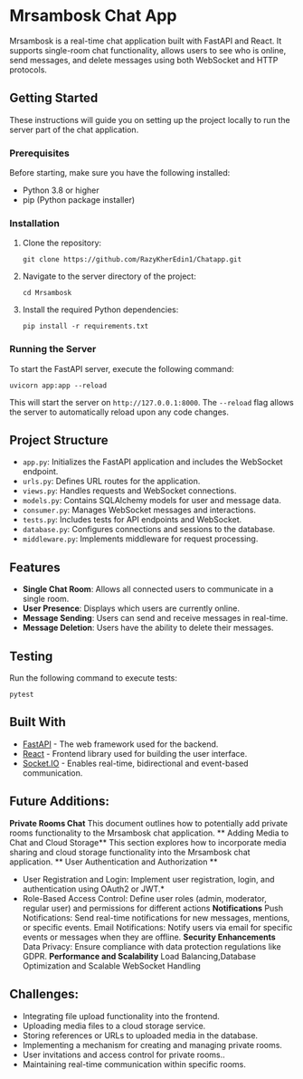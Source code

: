 

# Mrsambosk Chat App

Mrsambosk is a real-time chat application built with FastAPI and React. It supports single-room chat functionality, allows users to see who is online, send messages, and delete messages using both WebSocket and HTTP protocols.

## Getting Started

These instructions will guide you on setting up the project locally to run the server part of the chat application.

### Prerequisites

Before starting, make sure you have the following installed:
- Python 3.8 or higher
- pip (Python package installer)

### Installation

1. Clone the repository:
   ```
   git clone https://github.com/RazyKherEdin1/Chatapp.git
   ```

2. Navigate to the server directory of the project:
   ```
   cd Mrsambosk
   ```

3. Install the required Python dependencies:
   ```
   pip install -r requirements.txt
   ```

### Running the Server

To start the FastAPI server, execute the following command:
```
uvicorn app:app --reload
```
This will start the server on `http://127.0.0.1:8000`. The `--reload` flag allows the server to automatically reload upon any code changes.

## Project Structure

- `app.py`: Initializes the FastAPI application and includes the WebSocket endpoint.
- `urls.py`: Defines URL routes for the application.
- `views.py`: Handles requests and WebSocket connections.
- `models.py`: Contains SQLAlchemy models for user and message data.
- `consumer.py`: Manages WebSocket messages and interactions.
- `tests.py`: Includes tests for API endpoints and WebSocket.
- `database.py`: Configures connections and sessions to the database.
- `middleware.py`: Implements middleware for request processing.

## Features

- **Single Chat Room**: Allows all connected users to communicate in a single room.
- **User Presence**: Displays which users are currently online.
- **Message Sending**: Users can send and receive messages in real-time.
- **Message Deletion**: Users have the ability to delete their messages.

## Testing

Run the following command to execute tests:
```
pytest
```

## Built With

* [FastAPI](https://fastapi.tiangolo.com/) - The web framework used for the backend.
* [React](https://reactjs.org/) - Frontend library used for building the user interface.
* [Socket.IO](https://socket.io/) - Enables real-time, bidirectional and event-based communication.




## Future Additions: 
**Private Rooms Chat**
This document outlines how to potentially add private rooms functionality to the Mrsambosk chat application.
** Adding Media to Chat and Cloud Storage**
This section explores how to incorporate media sharing and cloud storage functionality into the Mrsambosk chat application.
** User Authentication and Authorization **
* User Registration and Login: Implement user registration, login, and authentication using OAuth2 or JWT.*
* Role-Based Access Control: Define user roles (admin, moderator, regular user) and permissions for different actions
**Notifications**
Push Notifications: Send real-time notifications for new messages, mentions, or specific events.
Email Notifications: Notify users via email for specific events or messages when they are offline.
**Security Enhancements**
Data Privacy: Ensure compliance with data protection regulations like GDPR.
**Performance and Scalability**
Load Balancing,Database Optimization and Scalable WebSocket Handling

## Challenges:
* Integrating file upload functionality into the frontend.
* Uploading media files to a cloud storage service.
* Storing references or URLs to uploaded media in the database.
* Implementing a mechanism for creating and managing private rooms.
* User invitations and access control for private rooms..
* Maintaining real-time communication within specific rooms.



```
